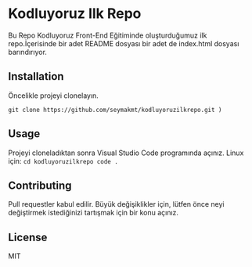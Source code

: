 # Kodluyoruz Ilk Repo
Bu Repo Kodluyoruz Front-End Eğitiminde oluşturduğumuz ilk repo.İçerisinde bir adet README dosyası bir adet de index.html dosyası barındırıyor.

## Installation
Öncelikle projeyi clonelayın.

```git clone https://github.com/seymakmt/kodluyoruzilkrepo.git )```
## Usage
Projeyi cloneladıktan sonra Visual Studio Code programında açınız.
Linux için:
```cd kodluyoruzilkrepo code .```
## Contributing
Pull requestler kabul edilir. Büyük değişiklikler için, lütfen önce neyi değiştirmek istediğinizi tartışmak için bir konu açınız.
## License
MIT
